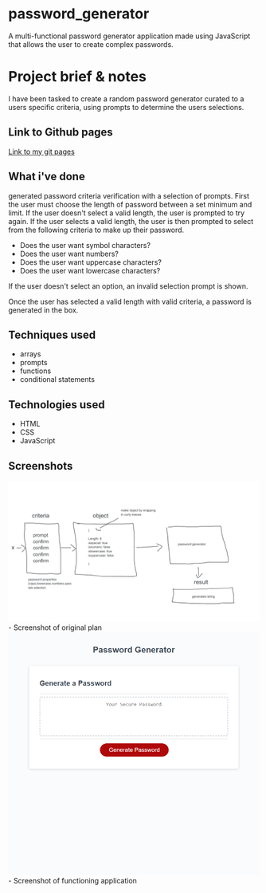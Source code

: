 # password_generator

A multi-functional password generator application made using JavaScript that allows the user to create complex passwords.

# Project brief & notes

I have been tasked to create a random password generator curated to a users specific criteria, using prompts to determine the users selections.

## Link to Github pages

<a href= "https://tigerbath.github.io/password_generator">Link to my git pages</a>

## What i've done

generated password criteria verification with a selection of prompts. First the user must choose the length of password between a set minimum and limit. If the user doesn't select a valid length, the user is prompted to try again. If the user selects a valid length, the user is then prompted to select from the following criteria to make up their password.

- Does the user want symbol characters?
- Does the user want numbers?
- Does the user want uppercase characters?
- Does the user want lowercase characters?

If the user doesn't select an option, an invalid selection prompt is shown.

Once the user has selected a valid length with valid criteria, a password is generated in the box.

## Techniques used

- arrays
- prompts
- functions
- conditional statements

## Technologies used

- HTML
- CSS
- JavaScript

## Screenshots

<img src="assets\images\Password Generator Plan 1.png" alt="screenshot of original plan">
- Screenshot of original plan

<img src="assets\images\Password Generat.png" alt="screenshot of functioning application">
- Screenshot of functioning application
